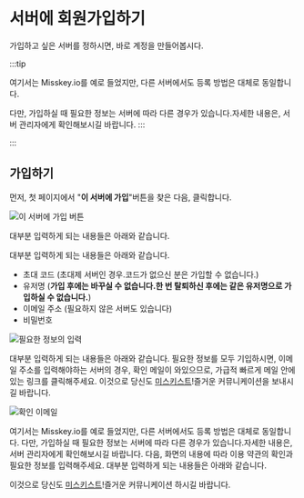 # 서버에 회원가입하기

가입하고 싶은 서버를 정하시면, 바로 계정을 만들어봅시다.

:::tip

여기서는 Misskey.io를 예로 들었지만, 다른 서버에서도 등록 방법은 대체로 동일합니다.

다만, 가입하실 때 필요한 정보는 서버에 따라 다른 경우가 있습니다.자세한 내용은, 서버 관리자에게 확인해보시길 바랍니다.
:::

:::

## 가입하기

먼저, 첫 페이지에서 "**이 서버에 가입**"버튼을 찾은 다음, 클릭합니다.

![이 서버에 가입 버튼](/img/docs/for-users/onboarding/join-server/1.ja.png)

대부분 입력하게 되는 내용들은 아래와 같습니다.

대부분 입력하게 되는 내용들은 아래와 같습니다.

- 초대 코드 (초대제 서버인 경우.코드가 없으신 분은 가입할 수 없습니다.)
- 유저명 (**가입 후에는 바꾸실 수 없습니다.한 번 탈퇴하신 후에는 같은 유저명으로 가입하실 수 없습니다.**)
- 이메일 주소 (필요하지 않은 서버도 있습니다)
- 비밀번호

![필요한 정보의 입력](/img/docs/for-users/onboarding/join-server/2.ja.png)

대부분 입력하게 되는 내용들은 아래와 같습니다. 필요한 정보를 모두 기입하시면, 이메일 주소를 입력해야하는 서버의 경우, 확인 메일이 와있으므로, 가급적 빠르게 메일 안에 있는 링크를 클릭해주세요. 이것으로 당신도 [미스키스트](../resources/glossary/#미스키스트)!즐거운 커뮤니케이션을 보내시길 바랍니다.

![확인 이메일](/img/docs/for-users/onboarding/join-server/3.ja.png)

여기서는 Misskey.io를 예로 들었지만, 다른 서버에서도 등록 방법은 대체로 동일합니다. 다만, 가입하실 때 필요한 정보는 서버에 따라 다른 경우가 있습니다.자세한 내용은, 서버 관리자에게 확인해보시길 바랍니다. 다음, 화면의 내용에 따라 이용 약관의 확인과 필요한 정보를 입력해주세요. 대부분 입력하게 되는 내용들은 아래와 같습니다.

이것으로 당신도 [미스키스트](../resources/glossary/#미스키스트)!즐거운 커뮤니케이션 하시길 바랍니다.